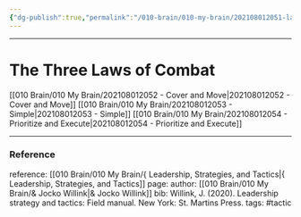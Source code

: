 ```yaml
---
{"dg-publish":true,"permalink":"/010-brain/010-my-brain/202108012051-laws-of-combat/","created":"2021-08-01T20:51:42.000-04:00","updated":"2025-03-21T16:54:37.000-04:00"}
---
```


---

# The Three Laws of Combat
[[010 Brain/010 My Brain/202108012052 - Cover and Move\|202108012052 - Cover and Move]]
[[010 Brain/010 My Brain/202108012053 - Simple\|202108012053 - Simple]]
[[010 Brain/010 My Brain/202108012054 - Prioritize and Execute\|202108012054 - Prioritize and Execute]]


---

### Reference
reference: [[010 Brain/010 My Brain/{ Leadership, Strategies, and Tactics\|{ Leadership, Strategies, and Tactics]]
page: 
author: [[010 Brain/010 My Brain/& Jocko Willink\|& Jocko Willink]]
bib: Willink, J. (2020). Leadership strategy and tactics: Field manual. New York: St. Martins Press.
tags: #tactic 
